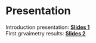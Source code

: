 # Presentation

Introduction presentation: **[Slides 1](Presentations/Introduction_M2.pdf)**  
First grvaimetry results: **[Slides 2](Presentations/Introduction_Gravi.pdf)**
